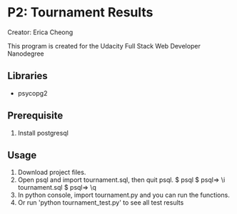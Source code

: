 # P2: Tournament Results
Creator: Erica Cheong

This program is created for the Udacity Full Stack Web Developer Nanodegree

## Libraries
* psycopg2

## Prerequisite
1. Install postgresql

## Usage
1. Download project files.
2. Open psql and import tournament.sql, then quit psql.
    $ psql
    $ psql=> \i tournament.sql
    $ psql=> \q
3. In python console, import tournament.py and you can run the functions.
4. Or run 'python tournament_test.py' to see all test results	